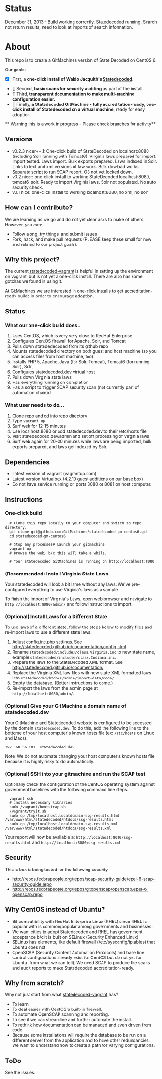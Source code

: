 # Status

December 31, 2013 - Build working correctly. Statedecoded running. Search not return results, need to look at imports of search information.

# About

This repo is to create a GitMachines version of State Decoded on CentOS 6.

Our goals:

- [x] First, a **one-click install of Waldo Jacquith's [Statedecoded](http://www.statedecoded.com/)**.
- [] Second, **basic scans for security auditing** as part of the install.
- [] Third, **transparent documentation to make multi-machine configuration easier.** 
- [] Finally, **a Statedecoded GitMachine - fully accreditation-ready, one-click install of Statedecoded on a virtual machine**, ready for easy adoption.

** Warning this is a work in progress - Please check branches for activity**

## Versions
- v0.2.3 nicer++.1: One-click build of StateDecoded on localhost:8080 (including Solr running with Tomcat6). Virginia laws prepared for import. Import tested. Laws import. Bulk exports prepared. Laws indexed in Solr. Links to text and xml versions of law work. Bulk dowload works. Separate script to run SCAP report. OS not yet locked down.
- v0.2 nicer: one-click install to working StateDecoded localhost:8080, tomcat6, solr. Ready to import Virginia laws. Solr not populated. No auto security check.
- v0.1 nice: one-click install to working localhost:8080, no xml, no solr

## How can I contribute?
We are learning as we go and do not yet clear asks to make of others. However, you can:
- Follow along, try things, and submit issues
- Fork, hack, and make pull requests (PLEASE keep these small for now and related to our project goals).

## Why this project?
The current [statedecoded-vagrant](https://github.com/statedecoded/statedecoded-vagrant) is helpful in setting up the environment on vagrant, but is not yet a one-click install. There are also has some gotchas we found in using it.

At GitMachines we are interested in one-click installs to get accreditation-ready builds in order to encourage adoption.

## Status
### What our one-click build does..

1. Uses CentOS, which is very very close to RedHat Enterprise
2. Configures CentOS firewall for Apache, Solr, and Tomcat
3. Pulls down statededecoded from its github repo
4. Mounts statedecoded directory on both guest and host machine (so you can access files from host machine, too)
5. Installs PHP 5, Apache, Java (for Solr, Tomcat), Tomcat6 (for running Solr), Solr,
6. Configures statedecoded.dev virtual host
7. Pulls down Virginia state laws
8. Has everything running on completion
9. Has a script to trigger SCAP security scan (not currently part of automation chain)d

### What user needs to do...
1. Clone repo and cd into repo directory
2. Type `vagrant up`
3. Surf web for 12-15 minutes
4. Use localhost:8080 or add statedecoded.dev to their /etc/hosts file
5. Visit statedecoded.dev/admin and set off processing of Virginia laws
6. Surf web again for 20-30 minutes while laws are being imported, bulk exports prepared, and laws get indexed by Solr.

## Dependencies
  * Latest version of vagrant (vagrantup.com)
  * Latest version Virtualbox (4.2.10 guest additions on our base box)
  * Do not have service running on ports 8080 or 8081 on host computer.

## Instructions

### One-click build
```
  # Clone this repo locally to your computer and switch to repo directory.
  git clone git@github.com:GitMachines/statedecoded-gm-centos6.git
  cd statedecoded-gm-centos6
  
  # Stop any processes# Launch your gitmachine 
  vagrant up
  # Browse the web, b/c this will take a while. 

  # Your statedecoded GitMachines is running on http://localhost:8080
```

### (Recommended) Install Virginia State Laws
Your statedecoded will look a bit lame without any laws. We've pre-configured everything to use Virginia's laws as a sample.

To finish the import of Virginia's Laws, open web browser and navigate to `http://localhost:8080/admin/` and follow instructions to import.

### (Optional) Install Laws for a Different State
To use laws of a different state, follow the steps below to modify files and re-import laws to use a different state laws.

1. Adjust config.inc.php settings. See http://statedecoded.github.io/documentation/config.html
2. Rename `statedecoded/includes/class.Virginia.inc` to new state name, example `statedecoded/includes/class.Indiana.inc`.
3. Prepare the laws to the StateDecoded XML format. See http://statedecoded.github.io/documentation/
4. Replace the Virginia XML law files with new state XML formatted laws into `statedecoded/htdocs/admin/import-data/code/`. 
5. Empty the database. (Better instructions to come.)
6. Re-import the laws from the admin page at `http://localhost:8080/admin/`.

### (Optional) Give your GitMachine a domain name of statedecoded.dev
Your GitMachine and Statedecoded website is configured to be accessed by the domain `statedecoded.dev`. To do this, add the following line to the bottome of your host computer's known hosts file (ex: `/etc/hosts` on Linux and Macs).

```
192.168.56.101  statedecoded.dev
```

Note: We do not automate changing your host computer's known hosts file because it is highly risky to do automatically.

### (Optional) SSH into your gitmachine and run the SCAP test
Optionally check the configuration of the CentOS operating system against government baselines with the following command line steps.

``` 
  vagrant ssh
  # Install necessary libraries
  sudo /vagrant/bootstrap.sh
  /vagrant/tryit.sh
  sudo cp /tmp/localhost.localdomain-ssg-results.html /var/www/html/statedecoded/htdocs/ssg-results.html
  sudo cp /tmp/localhost.localdomain-ssg-results.xml /var/www/html/statedecoded/htdocs/ssg-results.xml
```

Your report will now be available at `http://localhost:8080/ssg-results.html` and `http://localhost:8080/ssg-results.xml`

## Security

This is box is being tested for the following security

- http://repos.fedorapeople.org/repos/scap-security-guide/epel-6-scap-security-guide.repo
- http://repos.fedorapeople.org/repos/gitopenscap/openscap/epel-6-openscap.repo

## Why CentOS instead of Ubuntu?
- Bit compatibility with RedHat Enterprise Linux (RHEL) since RHEL is popular with is common/popular among governments and businesses.
- We want cities to adopt Statedecoded and RHEL has government acceptance b/c it is built on SELinux (Security Enhanced Linux) 
- SELinux has elements, like default firewall (/etc/sysconfig/iptables) that Ubuntu does not
- OpenSCAP (Security Content Automation Protocols) and base line control configurations already exist for CentOS but do not yet for Ubuntu (from what we can tell). We need SCAP to produce the scans and audit reports to make Statedecoded accreditation-ready. 

## Why from scratch?
Why not just start from what [statedecoded-vagrant](https://github.com/statedecoded/statedecoded-vagrant) has?
- To learn.
- To deal easier with CentOS's built-in firewall.
- To automate OpenSCAP scanning and reporting.
- To see if we can streamline and further automate the install.
- To rethink how documentation can be managed and even driven from code.
- Because some installations will require the database to be run on a different server from the application and to have other redundancies. We want to understand how to create a path for varying configurations.

## ToDo
See the issues.
